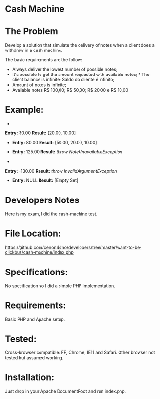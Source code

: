 Cash Machine
============

The Problem
================

Develop a solution that simulate the delivery of notes when a client does a withdraw in a cash machine.

The basic requirements are the follow:

* Always deliver the lowest number of possible notes;
* It's possible to get the amount requested with available notes; * The client balance is infinite; Saldo do cliente é infinito;
* Amount of notes is infinite;
* Available notes R$ 100,00; R$ 50,00; R$ 20,00 e R$ 10,00

Example:
================
*
 **Entry:** 30.00
 **Result:** [20.00, 10.00]

*
  **Entry:** 80.00
  **Result:** [50.00, 20.00, 10.00]

*
  **Entry:** 125.00
  **Result:** *throw NoteUnavailableException*

*
 **Entry:** -130.00
 **Result:** *throw InvalidArgumentException*

*
  **Entry:** NULL
  **Result:** [Empty Set]

Developers Notes
================

Here is my exam, I did the cash-machine test.

File Location:
==============
https://github.com/cenon4dno/developers/tree/master/want-to-be-clickbus/cash-machine/index.php


Specifications:
===============
No specification so I did a simple PHP implementation.

Requirements:
=============
Basic PHP and Apache setup.

Tested:
=======
Cross-browser compatible: FF, Chrome, IE11 and Safari.
Other browser not tested but assumed working.

Installation:
=============
Just drop in your Apache DocumentRoot and run index.php.





